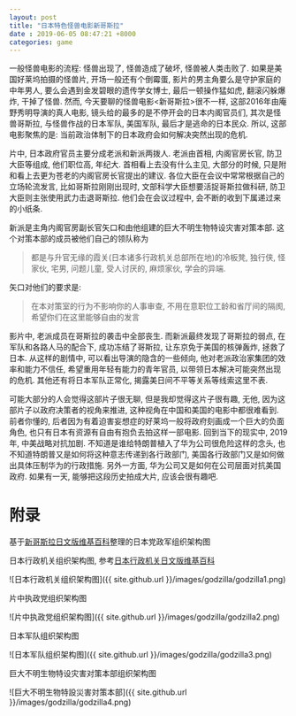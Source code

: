 ```yaml
---
layout: post
title: "日本特色怪兽电影新哥斯拉"
date : 2019-06-05 08:47:21 +8000
categories: game
---
```


一般怪兽电影的流程: 怪兽出现了, 怪兽造成了破坏, 怪兽被人类击败了. 如果是美国好莱坞拍摄的怪兽片, 开场一般还有个倒霉蛋, 影片的男主角要么是守护家庭的中年男人, 要么会遇到金发碧眼的遗传学女博士, 最后一顿操作猛如虎, 翻滚闪躲爆炸, 干掉了怪兽. 然而, 今天要聊的怪兽电影<新哥斯拉>很不一样, 这部2016年由庵野秀明导演的真人电影, 镜头给的最多的是不停开会的日本内阁官员们, 其次是怪兽哥斯拉, 与怪兽作战的日本军队, 美国军队, 最后才是逃命的日本民众. 所以, 这部电影聚焦的是: 当前政治体制下的日本政府会如何解决突然出现的危机. 

片中, 日本政府官员主要分成老派和新派两拨人. 老派由首相, 内阁官房长官, 防卫大臣等组成, 他们职位高, 年纪大. 首相看上去没有什么主见, 大部分的时候, 只是附和看上去更为苍老的内阁官房长官提出的建议. 各位大臣在会议中常常根据自己的立场轮流发言, 比如哥斯拉刚刚出现时, 文部科学大臣想要活捉哥斯拉做科研, 防卫大臣则主张使用武力击退哥斯拉. 他们会在会议过程中, 会不断的收到下属递过来的小纸条. 

新派是主角内阁官房副长官矢口和由他组建的巨大不明生物特设灾害对策本部. 这个对策本部的成员被他们自己的领队称为

> 都是与升官无缘的霞关(日本诸多行政机关总部所在地)的冷板凳, 独行侠, 怪家伙, 宅男, 问题儿童, 受人讨厌的, 麻烦家伙, 学会的异端. 

矢口对他们的要求是:

> 在本对策室的行为不影响你的人事审查, 不用在意职位工龄和省厅间的隔阂, 希望你们在这里能够自由的发言

影片中, 老派成员在哥斯拉的袭击中全部丧生. 而新派最终发现了哥斯拉的弱点, 在军队和各路人马的配合下, 成功冻结了哥斯拉, 让东京免于美国的核弹轰炸, 拯救了日本. 从这样的剧情中, 可以看出导演的隐含的一些倾向, 他对老派政治家集团的效率和能力不信任, 希望重用年轻有能力的青年官员, 以带领日本解决可能突然出现的危机. 其他还有将日本军队正常化, 揭露美日间不平等关系等线索这里不表. 

可能大部分的人会觉得这部片子很无聊, 但是我却觉得这片子很有趣, 无他, 因为这部片子以政府决策者的视角来推进, 这种视角在中国和美国的电影中都很难看到. 前者你懂的, 后者因为有着迫害妄想症的好莱坞一般将政府刻画成一个巨大的负面角色, 也只有日本有资源有自由有抱负去拍这样一部电影. 回到当下的现实中, 2019年, 中美战略对抗加剧. 不知道是谁给特朗普植入了华为公司很危险这样的念头, 也不知道特朗普又是如何将这种意志传递到各行政部门, 美国各行政部门又是如何做出具体压制华为的行政措施. 另外一方面, 华为公司又是如何在公司层面对抗美国政府. 如果有一天, 能够把这段历史拍成大片, 应该会很有趣吧. 

# 附录

基于[新哥斯拉日文版维基百科](https://ja.wikipedia.org/wiki/%E3%82%B7%E3%83%B3%E3%83%BB%E3%82%B4%E3%82%B8%E3%83%A9)整理的日本党政军组织架构图

日本行政机关组织架构图, 参考[日本行政机关日文版维基百科](https://ja.wikipedia.org/wiki/%E6%97%A5%E6%9C%AC%E3%81%AE%E8%A1%8C%E6%94%BF%E6%A9%9F%E9%96%A2)

![日本行政机关组织架构图]({{ site.github.url }}/images/godzilla/godzilla1.png)

片中执政党组织架构图

![片中执政党组织架构图]({{ site.github.url }}/images/godzilla/godzilla2.png)

日本军队组织架构图

![日本军队组织架构图]({{ site.github.url }}/images/godzilla/godzilla3.png)

巨大不明生物特设灾害对策本部组织架构图

![巨大不明生物特設災害対策本部]({{ site.github.url }}/images/godzilla/godzilla4.png)